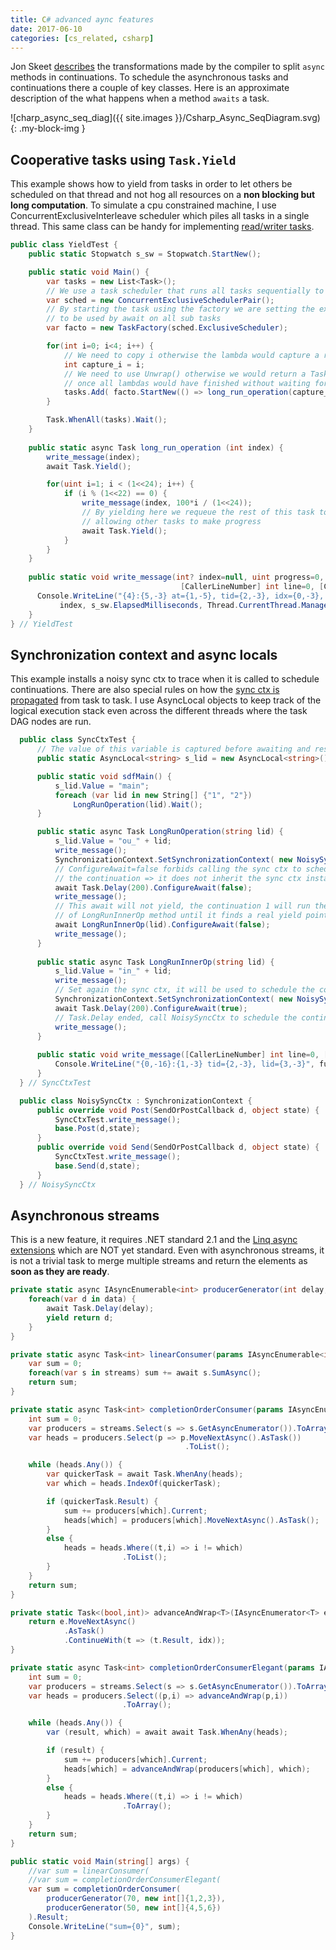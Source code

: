 ```yaml
---
title: C# advanced aync features
date: 2017-06-10
categories: [cs_related, csharp]
---
```


Jon Skeet [describes][0] the transformations made by the compiler to split `async` methods in continuations.
To schedule the asynchronous tasks and continuations there a couple of key classes. Here is an approximate description of the what happens when a method `awaits` a task.

![charp_async_seq_diag]({{ site.images }}/Csharp_Async_SeqDiagram.svg){: .my-block-img }


## Cooperative tasks using `Task.Yield`

This example shows how to yield from tasks in order to let others be scheduled on that thread and not hog all resources on a **non blocking but long computation**.
To simulate a cpu constrained machine, I use ConcurrentExclusiveInterleave scheduler which piles all tasks in a single thread. This same class can be handy for implementing
[read/writer tasks][1].

```c#
public class YieldTest {
    public static Stopwatch s_sw = Stopwatch.StartNew();

    public static void Main() {
        var tasks = new List<Task>();
        // We use a task scheduler that runs all tasks sequentially to simulate a bottleneck
        var sched = new ConcurrentExclusiveSchedulerPair();
        // By starting the task using the factory we are setting the exclusive TaskScheduler 
        // to be used by await on all sub tasks
        var facto = new TaskFactory(sched.ExclusiveScheduler);

        for(int i=0; i<4; i++) {
            // We need to copy i otherwise the lambda would capture a reference to the SAME loop variable
            int capture_i = i;
            // We need to use Unwrap() otherwise we would return a Task<Task> and the program would exit
            // once all lambdas would have finished without waiting for long_run_operation
            tasks.Add( facto.StartNew(() => long_run_operation(capture_i)).Unwrap() );
        }

        Task.WhenAll(tasks).Wait();
    }
    
    public static async Task long_run_operation (int index) {
        write_message(index);
        await Task.Yield();

        for(uint i=1; i < (1<<24); i++) {
            if (i % (1<<22) == 0) {
                write_message(index, 100*i / (1<<24));
                // By yielding here we requeue the rest of this task to the end of the queue
                // allowing other tasks to make progress
                await Task.Yield();
            }
        }
    }
    
    public static void write_message(int? index=null, uint progress=0,
                                      [CallerLineNumber] int line=0, [CallerMemberName] string func="") {
      Console.WriteLine("{4}:{5,-3} at={1,-5}, tid={2,-3}, idx={0,-3}, prog={3,-3}",
           index, s_sw.ElapsedMilliseconds, Thread.CurrentThread.ManagedThreadId, progress, func, line);
    }
} // YieldTest
```


## Synchronization context and async locals

This example installs a noisy sync ctx to trace when it is called to schedule continuations. There are also special rules on how the [sync ctx is propagated][2] from task to task.
I use AsyncLocal objects to keep track of the logical execution stack even across the different threads where the task DAG nodes are run.

```c#
  public class SyncCtxTest {
      // The value of this variable is captured before awaiting and restored in the continuation
      public static AsyncLocal<string> s_lid = new AsyncLocal<string>();

      public static void sdfMain() {
          s_lid.Value = "main";
          foreach (var lid in new String[] {"1", "2"}) 
              LongRunOperation(lid).Wait();
      }

      public static async Task LongRunOperation(string lid) {
          s_lid.Value = "ou_" + lid;                                               // [0] run
          write_message();                                                         // [0] run
          SynchronizationContext.SetSynchronizationContext( new NoisySyncCtx() );  // [0] run
          // ConfigureAwait=false forbids calling the sync ctx to schedule
          // the continuation => it does not inherit the sync ctx instance
          await Task.Delay(200).ConfigureAwait(false);                             // [0] push 1 + ctx_switch
          write_message();                                                         // [1] pop
          // This await will not yield, the continuation 1 will run the beginning
          // of LongRunInnerOp method until it finds a real yield point
          await LongRunInnerOp(lid).ConfigureAwait(false);                         // [1] push 2
          write_message();                                                         // [2] pop
      }
      
      public static async Task LongRunInnerOp(string lid) {
          s_lid.Value = "in_" + lid;                                               // [1] run
          write_message();                                                         // [1] run
          // Set again the sync ctx, it will be used to schedule the continuation
          SynchronizationContext.SetSynchronizationContext( new NoisySyncCtx() );  // [1] run
          await Task.Delay(200).ConfigureAwait(true);                              // [1] push 3, 2 + ctx_switch
          // Task.Delay ended, call NoisySyncCtx to schedule the continuation
          write_message();                                                         // [3] pop  2
      }
      
      public static void write_message([CallerLineNumber] int line=0, [CallerMemberName] string func="") {
          Console.WriteLine("{0,-16}:{1,-3} tid={2,-3}, lid={3,-3}", func, line, Thread.CurrentThread.ManagedThreadId, s_lid.Value);
      }
  } // SyncCtxTest

  public class NoisySyncCtx : SynchronizationContext {
      public override void Post(SendOrPostCallback d, object state) {
          SyncCtxTest.write_message();
          base.Post(d,state);
      }
      public override void Send(SendOrPostCallback d, object state) {
          SyncCtxTest.write_message();
          base.Send(d,state);
      }
  } // NoisySyncCtx
```


## Asynchronous streams

This is a new feature, it requires .NET standard 2.1 and the [Linq async extensions][3] which are NOT yet standard.
Even with asynchronous streams, it is not a trivial task to merge multiple streams and return the elements as **soon as they are ready**.

```c#
private static async IAsyncEnumerable<int> producerGenerator(int delay, int[] data) {
    foreach(var d in data) {
        await Task.Delay(delay);
        yield return d;
    }
}

private static async Task<int> linearConsumer(params IAsyncEnumerable<int>[] streams) {
    var sum = 0;
    foreach(var s in streams) sum += await s.SumAsync();
    return sum;
}

private static async Task<int> completionOrderConsumer(params IAsyncEnumerable<int>[] streams) {
    int sum = 0;
    var producers = streams.Select(s => s.GetAsyncEnumerator()).ToArray();
    var heads = producers.Select(p => p.MoveNextAsync().AsTask())
                                       .ToList();

    while (heads.Any()) {
        var quickerTask = await Task.WhenAny(heads);
        var which = heads.IndexOf(quickerTask);

        if (quickerTask.Result) {
            sum += producers[which].Current;
            heads[which] = producers[which].MoveNextAsync().AsTask();
        }
        else {
            heads = heads.Where((t,i) => i != which)
                         .ToList();
        }
    }
    return sum;
}

private static Task<(bool,int)> advanceAndWrap<T>(IAsyncEnumerator<T> e, int idx) {
    return e.MoveNextAsync()
            .AsTask()
            .ContinueWith(t => (t.Result, idx));
}

private static async Task<int> completionOrderConsumerElegant(params IAsyncEnumerable<int>[] streams) {
    int sum = 0;
    var producers = streams.Select(s => s.GetAsyncEnumerator()).ToArray();
    var heads = producers.Select((p,i) => advanceAndWrap(p,i))
                         .ToArray();

    while (heads.Any()) {
        var (result, which) = await await Task.WhenAny(heads);

        if (result) {
            sum += producers[which].Current;
            heads[which] = advanceAndWrap(producers[which], which);
        }
        else {
            heads = heads.Where((t,i) => i != which)
                         .ToArray();
        }
    }
    return sum;
}

public static void Main(string[] args) {
    //var sum = linearConsumer(
    //var sum = completionOrderConsumerElegant(
    var sum = completionOrderConsumer(
        producerGenerator(70, new int[]{1,2,3}),
        producerGenerator(50, new int[]{4,5,6})
    ).Result;
    Console.WriteLine("sum={0}", sum);
}
```

[0]: http://csharpindepth.com/
[1]: https://blogs.msdn.microsoft.com/pfxteam/2010/04/08/parallelextensionsextras-tour-6-concurrentexclusiveinterleave/
[2]: https://blogs.msdn.microsoft.com/pfxteam/2012/06/15/executioncontext-vs-synchronizationcontext/
[3]: https://channel9.msdn.com/Shows/On-NET/Supporting-IAsyncEnumerable-with-LINQ

